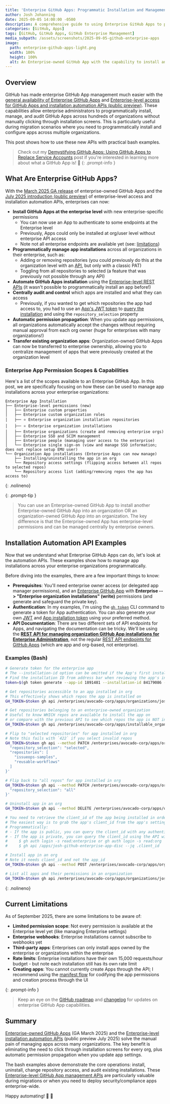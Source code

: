 ```yaml
---
title: 'Enterprise GitHub Apps: Programmatic Installation and Management Across Organizations'
author: Josh Johanning
date: 2025-09-05 14:00:00 -0500
description: A comprehensive guide to using Enterprise GitHub Apps to programmatically install and manage applications across all organizations in your GitHub Enterprise
categories: [GitHub, Apps]
tags: [GitHub, GitHub Apps, GitHub Enterprise Management]
media_subpath: /assets/screenshots/2025-09-05-github-enterprise-apps
image:
  path: enterprise-github-apps-light.png
  width: 100%
  height: 100%
  alt: An Enterprise-owned GitHub App with the capability to install and manage apps across all organizations in the enterprise
---
```


## Overview

GitHub has made enterprise GitHub App management much easier with the [general availability of Enterprise GitHub Apps](https://github.blog/changelog/2025-03-10-enterprise-owned-github-apps-are-now-generally-available/) and [Enterprise-level access for GitHub Apps and installation automation APIs (public preview)](https://github.blog/changelog/2025-07-01-enterprise-level-access-for-github-apps-and-installation-automation-apis/). These capabilities allow enterprise administrators to programmatically install, manage, and audit GitHub Apps across hundreds of organizations without manually clicking through installation screens. This is particularly useful during migration scenarios where you need to programmatically install and configure apps across multiple organizations.

This post shows how to use these new APIs with practical bash examples.

> Check out my [Demystifying GitHub Apps: Using GitHub Apps to Replace Service Accounts](/posts/github-apps/) post if you're interested in learning more about what a GitHub App is! 🚀
{: .prompt-info }

## What Are Enterprise GitHub Apps?

With the [March 2025 GA release](https://github.blog/changelog/2025-03-10-enterprise-owned-github-apps-are-now-generally-available/) of enterprise-owned GitHub Apps and the [July 2025 introduction (public preview)](https://github.blog/changelog/2025-07-01-enterprise-level-access-for-github-apps-and-installation-automation-apis/) of enterprise-level access and installation automation APIs, enterprises can now:

- **Install GitHub Apps at the enterprise level** with new enterprise-specific permissions
  - You can now use an App to authenticate to some endpoints at the Enterprise level
  - Previously, Apps could only be installed at org/user level without enterprise API access
  - Note not all enterprise endpoints are available yet (see: [limitations](#current-limitations))
- **Programmatically manage app installations** across all organizations in their enterprise, such as:
  - Adding or removing repositories (you could previously do this at the organization level with an [API](https://docs.github.com/en/enterprise-cloud@latest/rest/apps/installations?apiVersion=2022-11-28#add-a-repository-to-an-app-installation), but only with a classic PAT)
  - Toggling from all repositories to selected (a feature that was previously not possible through any API)
- **Automate GitHub Apps installation** using the [Enterprise-level REST APIs](https://docs.github.com/en/enterprise-cloud@latest/rest/enterprise-admin/organization-installations?apiVersion=2022-11-28) (it wasn't possible to programmatically install an app before!)
- **Centrally audit and control** which apps are installed and what they can access
  - Previously, if you wanted to get which repositories the app had access to, you had to use an [App's JWT token](https://docs.github.com/en/enterprise-cloud@latest/apps/creating-github-apps/authenticating-with-a-github-app/generating-a-json-web-token-jwt-for-a-github-app#example-using-bash-to-generate-a-jwt) to [query the installation](https://docs.github.com/en/enterprise-cloud@latest/rest/apps/apps?apiVersion=2022-11-28#get-an-organization-installation-for-the-authenticated-app) and using the `repository_selection` property
- **Automatic permission propagation**: When you update app permissions, all organizations automatically accept the changes without requiring manual approval from each org owner (huge for enterprises with many organizations!)
- **Transfer existing organization apps**: Organization-owned GitHub Apps can now be transferred to enterprise ownership, allowing you to centralize management of apps that were previously created at the organization level

### Enterprise App Permission Scopes & Capabilities

Here's a list of the scopes available to an Enterprise GitHub App. In this post, we are specifically focusing on how these can be used to manage app installations across your enterprise organizations:

```text
Enterprise App Installation
├── Enterprise-level permissions (new)
│   ├── Enterprise custom properties
│   ├── Enterprise custom organization roles
│   ├── ⭐️ Enterprise organization installation repositories
│   ├── ⭐️ Enterprise organization installations
│   ├── Enterprise organizations (create and removing enterprise orgs)
│   ├── Enterprise SSO and SCIM management
│   ├── Enterprise people (managing user access to the enterprise)
│   └── Enterprise single sign-on (view and manage SSO information; does not replace setup EMU user)
└── Organization App installations (Enterprise Apps can now manage)
    ├── Installing/uninstalling the app in an org
    └── Repository access settings (flipping access between all repos to selected repos)
    └── Repository access list (adding/removing repos the app has access to)
```
{: .nolineno}

{: .prompt-tip }
> You can use an Enterprise-owned GitHub App to install another Enterprise-owned GitHub App into an organization OR an organization-owned GitHub App into an organization. The key difference is that the Enterprise-owned App has enterprise-level permissions and can be managed centrally by enterprise owners.

## Installation Automation API Examples

Now that we understand what Enterprise GitHub Apps can do, let's look at the automation APIs. These examples show how to manage app installations across your enterprise organizations programmatically.

Before diving into the examples, there are a few important things to know:

- **Prerequisites**: You'll need enterprise owner access (or delegated app manager permissions), and an [Enterprise GitHub App](https://docs.github.com/en/enterprise-cloud@latest/admin/managing-your-enterprise-account/creating-github-apps-for-your-enterprise) with **Enterprise --> "Enterprise organization installations" (write)** permissions (and generate and safeguard the private key).
- **Authentication**: In my examples, I'm using the [`gh token`](https://github.com/Link-/gh-token) CLI command to generate a token for App authentication. You can also generate your own [JWT](https://docs.github.com/en/enterprise-cloud@latest/apps/creating-github-apps/authenticating-with-a-github-app/generating-a-json-web-token-jwt-for-a-github-app#example-using-bash-to-generate-a-jwt) and [App installation token](https://docs.github.com/en/enterprise-cloud@latest/apps/creating-github-apps/authenticating-with-a-github-app/generating-an-installation-access-token-for-a-github-app) using your preferred method.
- **API Documentation**: There are two different sets of API endpoints for Apps, and navigating the documentation can be tricky. We'll be using the **[REST API for managing organization GitHub App installations for Enterprise Administration](https://docs.github.com/en/enterprise-cloud@latest/rest/enterprise-admin/organization-installations?apiVersion=2022-11-28)**, not the regular [REST API endpoints for GitHub Apps](https://docs.github.com/en/enterprise-cloud@latest/rest/apps?apiVersion=2022-11-28) (which are app and org-based, not enterprise).

### Examples (Bash)

```bash
# Generate token for the enterprise app
# The --installation-id option can be omitted if the App's first installation was at the enterprise (no orgs)
# Find the installation ID from address bar when reviewing the app's installation configuration
token=$(gh token generate --app-id 1891481 --installation-id 84179086 --key /Users/joshjohanning/Downloads/josh-github-enterprise-app.2025-09-03.private-key.pem --token-only)

# Get repositories accessible to an app installed in org
# This effectively shows which repos the app is installed on
GH_TOKEN=$token gh api /enterprises/avocado-corp/apps/organizations/joshjohanning-org/installations/45357471/repositories --paginate --jq '.[].full_name'

# Get repositories belonging to an enterprise-owned organization
# Useful to know WHICH repos are available to install the app on
# or compare with the previous API to see which repos the app is NOT installed on
GH_TOKEN=$token gh api /enterprises/avocado-corp/apps/installable_organizations/joshjohanning-org/accessible_repositories --jq '.[].full_name' --paginate

# Flip to "selected repositories" for app installed in org
# Note this fails with `422` if you select invalid repos
GH_TOKEN=$token gh api --method PATCH /enterprises/avocado-corp/apps/organizations/joshjohanning-org/installations/45357471/repositories --input - <<< '{
  "repository_selection": "selected",
  "repositories": [
    "issueops-samples",
    "reusable-workflows"
  ]
}'

# Flip back to "all repos" for app installed in org
GH_TOKEN=$token gh api --method PATCH /enterprises/avocado-corp/apps/organizations/joshjohanning-org/installations/45357471/repositories --input - <<< '{
  "repository_selection": "all"
}'

# Uninstall app in an org
GH_TOKEN=$token gh api --method DELETE /enterprises/avocado-corp/apps/organizations/joshjohanning-org/installations/45357471

# You need to retrieve the client_id of the app being installed in order to install it
# The easiest way is to grab the app's client_id from the app's settings page
# Programmatically: 
# - If the app is public, you can query the client_id with any authentication (including Enterprise GitHub App)
# - If the app is private, you can query the client_id using the API with your user token with the scopes:
#     $ gh auth login -s read:enterprise or gh auth login -s read:org
#     $ gh api /apps/josh-github-enterprise-app-disc --jq .client_id

# Install app in an org
# Note it needs client_id and not the app_id
GH_TOKEN=$token gh api --method POST /enterprises/avocado-corp/apps/organizations/joshjohanning-org/installations -f 'client_id=Iv1.1051aca2d4910a24' -f 'repository_selection=all'

# List all apps and their permissions in an organization
GH_TOKEN=$token gh api /enterprises/avocado-corp/apps/organizations/joshjohanning-org/installations --paginate
```
{: .nolineno}

## Current Limitations

As of September 2025, there are some limitations to be aware of:

- **Limited permission scope**: Not every permission is available at the Enterprise level yet (like managing Enterprise settings)
- **Enterprise webhooks**: Enterprise installations cannot subscribe to webhooks yet
- **Third-party apps**: Enterprises can only install apps owned by the enterprise or organizations within the enterprise
- **Rate limits**: Enterprise installations have their own 15,000 requests/hour budget - but note each installation still has its own rate limit
- **Creating apps**: You cannot currently create Apps through the API; I recommend using the [manifest flow](https://docs.github.com/en/apps/sharing-github-apps/registering-a-github-app-from-a-manifest) for codifying the app permissions and creation process through the UI

{: .prompt-info }
> Keep an eye on the [GitHub roadmap](https://github.com/orgs/github/projects/4247) and [changelog](https://github.blog/changelog/2025/?label=enterprise-management-tools) for updates on enterprise GitHub App capabilities.

## Summary

[Enterprise-owned GitHub Apps](https://github.blog/changelog/2025-03-10-enterprise-owned-github-apps-are-now-generally-available/) (GA March 2025) and the [Enterprise-level installation automation APIs](https://github.blog/changelog/2025-07-01-enterprise-level-access-for-github-apps-and-installation-automation-apis) (public preview July 2025) solve the manual pain of managing apps across many organizations. The key benefit is eliminating the need to click through installation screens for every org, plus automatic permission propagation when you update app settings.

The bash examples above demonstrate the core operations: install, uninstall, change repository access, and audit existing installations. These [Enterprise-level GitHub App management APIs](https://docs.github.com/en/enterprise-cloud@latest/rest/enterprise-admin/organization-installations?apiVersion=2022-11-28) are particularly valuable during migrations or when you need to deploy security/compliance apps enterprise-wide.

Happy automating! 🔑 🚀
